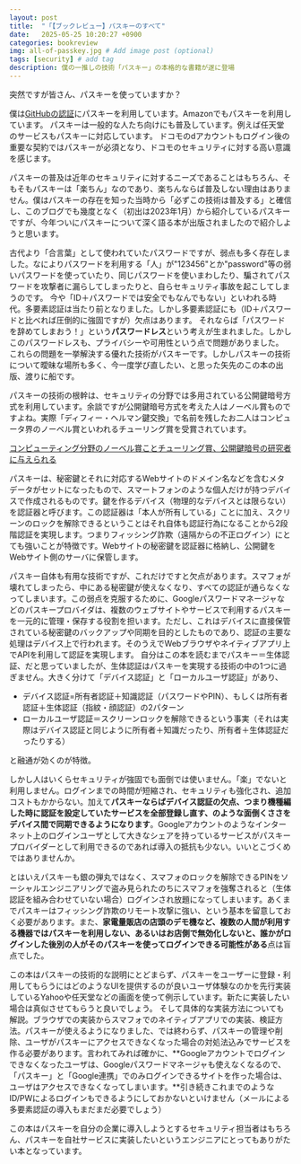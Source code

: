 ```yaml
---
layout: post
title:  "「【ブックレビュー】パスキーのすべて"
date:   2025-05-25 10:20:27 +0900
categories: bookreview
img: all-of-passkey.jpg # Add image post (optional)
tags: [security] # add tag
description: 僕の一推しの技術「パスキー」の本格的な書籍が遂に登場
---
```


突然ですが皆さん、パスキーを使っていますか？

僕は[GitHubの認証](https://docs.github.com/ja/authentication/authenticating-with-a-passkey/signing-in-with-a-passkey)にパスキーを利用しています。Amazonでもパスキーを利用しています。
パスキーは一般的な人たち向けにも普及しています。例えば任天堂のサービスもパスキーに対応しています。
ドコモのdアカウントもログイン後の重要な契約ではパスキーが必須となり、ドコモのセキュリティに対する高い意識を感じます。

パスキーの普及は近年のセキュリティに対するニーズであることはもちろん、そもそもパスキーは「楽ちん」なのであり、楽ちんならば普及しない理由はありません。僕はパスキーの存在を知った当時から「必ずこの技術は普及する」と確信し、このブログでも幾度となく（初出は2023年1月）から紹介しているパスキーですが、今年ついにパスキーについて深く語る本が出版されましたので紹介しようと思います。

古代より「合言葉」として使われていたパスワードですが、弱点も多く存在しました。なによりパスワードを利用する「人」が"123456"とか"password"等の弱いパスワードを使っていたり、同じパスワードを使いまわしたり、騙されてパスワードを攻撃者に漏らしてしまったりと、自らセキュリティ事故を起こしてしまうのです。
今や「ID＋パスワードでは安全でもなんでもない」といわれる時代。多要素認証は当たり前となりました。しかし多要素認証にも（ID＋パスワードと比べれば圧倒的に強固ですが）欠点はあります。
それならば「パスワードを辞めてしまおう！」という**パスワードレス**という考えが生まれました。しかしこのパスワードレスも、プライバシーや可用性という点で問題がありました。
これらの問題を一挙解決する優れた技術がパスキーです。しかしパスキーの技術について曖昧な場所も多く、今一度学び直したい、と思った矢先のこの本の出版、渡りに船です。

パスキーの技術の根幹は、セキュリティの分野では多用されている公開鍵暗号方式を利用しています。余談ですが公開鍵暗号方式を考えた人はノーベル賞ものですよね。実際「ディフィー・ヘルマン鍵交換」で名前を残したお二人はコンピュータ界のノーベル賞といわれるチューリング賞を受賞されています。

[コンピューティング分野のノーベル賞ことチューリング賞、公開鍵暗号の研究者に与えられる](https://www.gizmodo.jp/2016/03/Turing_Award_for_public_key_encryption.html)


パスキーは、秘密鍵とそれに対応するWebサイトのドメイン名などを含むメタデータがセットになったもので、スマートフォンのような個人だけが持つデバイスで作成されるものです。鍵を作るデバイス（物理的なデバイスとは限らない）を認証器と呼びます。この認証器は「本人が所有している」ことに加え、スクリーンのロックを解除できるということはそれ自体も認証行為になることから2段階認証を実現します。つまりフィッシング詐欺（遠隔からの不正ログイン）にとても強いことが特徴です。Webサイトの秘密鍵を認証器に格納し、公開鍵をWebサイト側のサーバに保管します。

パスキー自体も有用な技術ですが、これだけですと欠点があります。スマフォが壊れてしまったら、中にある秘密鍵が使えなくなり、すべての認証が通らなくなってしまいます。この弱点を克服するために、Googleパスワードマネージャなどのパスキープロバイダは、複数のウェブサイトやサービスで利用するパスキーを一元的に管理・保存する役割を担います。ただし、これはデバイスに直接保管されている秘密鍵のバックアップや同期を目的としたものであり、認証の主要な処理はデバイス上で行われます。そのうえでWebブラウザやネイティブアプリ上でAPIを利用して認証を実現します。
自分はこの本を読むまでパスキー＝生体認証、だと思っていましたが、生体認証はパスキーを実現する技術の中の1つに過ぎません。大きく分けて「デバイス認証」と「ローカルユーザ認証」があり、

- デバイス認証=所有者認証＋知識認証（パスワードやPIN）、もしくは所有者認証＋生体認証（指紋・顔認証）の2パターン
- ローカルユーザ認証＝スクリーンロックを解除できるという事実（それは実際はデバイス認証と同じように所有者＋知識だったり、所有者＋生体認証だったりする）

と融通が効くのが特徴。

しかし人はいくらセキュリティが強固でも面倒では使いません。「楽」でないと利用しません。ログインまでの時間が短縮され、セキュリティも強化され、追加コストもかからない。加えて**パスキーならばデバイス認証の欠点、つまり機種編した時に認証を設定していたサービスを全部登録し直す、のような面倒くささをデバイス間で同期できるようになります**。Googleアカウントのようなインターネット上のログインユーザとして大きなシェアを持っているサービスがパスキープロバイダーとして利用できるのであれば導入の抵抗も少ない。いいとこづくめではありませんか。

とはいえパスキーも銀の弾丸ではなく、スマフォのロックを解除できるPINをソーシャルエンジニアリングで盗み見られたのちにスマフォを強奪されると（生体認証を組み合わせていない場合）ログインされ放題になってしまいます。あくまでパスキーはフィッシング詐欺のリモート攻撃に強い、という基本を留意しておく必要があります。また、**家電量販店の店頭のデモ機など、複数の人間が利用する機器ではパスキーを利用しない、あるいはお店側で無効化しないと、誰かがログインした後別の人がそのパスキーを使ってログインできる可能性がある**点は盲点でした。

この本はパスキーの技術的な説明にとどまらず、パスキーをユーザーに登録・利用してもらうにはどのようなUIを提供するのが良いユーザ体験なのかを先行実装しているYahooや任天堂などの画面を使って例示しています。新たに実装したい場合は真似させてもらうと良いでしょう。
そして具体的な実装方法についても解説。ブラウザでの実装からスマフォでのネイティブアプリでの実装、検証方法。パスキーが使えるようになりました、では終わらず、パスキーの管理や削除、ユーザがパスキーにアクセスできなくなった場合の対処法込みでサービスを作る必要があります。言われてみれば確かに、**Googleアカウントでログインできなくなったユーザは、Googleパスワードマネージャも使えなくなるので、「パスキー」と「Google連携」でのみログインできるサイトを作った場合は、ユーザはアクセスできなくなってしまいます。**引き続きこれまでのようなID/PWによるログインもできるようにしておかないといけません（メールによる多要素認証の導入もまだまだ必要でしょう）

この本はパスキーを自分の企業に導入しようとするセキュリティ担当者はもちろん、パスキーを自社サービスに実装したいというエンジニアにとってもありがたい本となっています。